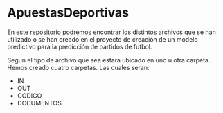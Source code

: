 # ApuestasDeportivas
En este repositorio podremos encontrar los distintos archivos que se han utilizado o se han creado en el proyecto de creación de un modelo predictivo para la predicción de partidos de futbol.

Segun el tipo de archivo que sea estara ubicado en uno u otra carpeta. Hemos creado cuatro carpetas. Las cuales seran:

+ IN
+ OUT
+ CODIGO
+ DOCUMENTOS
